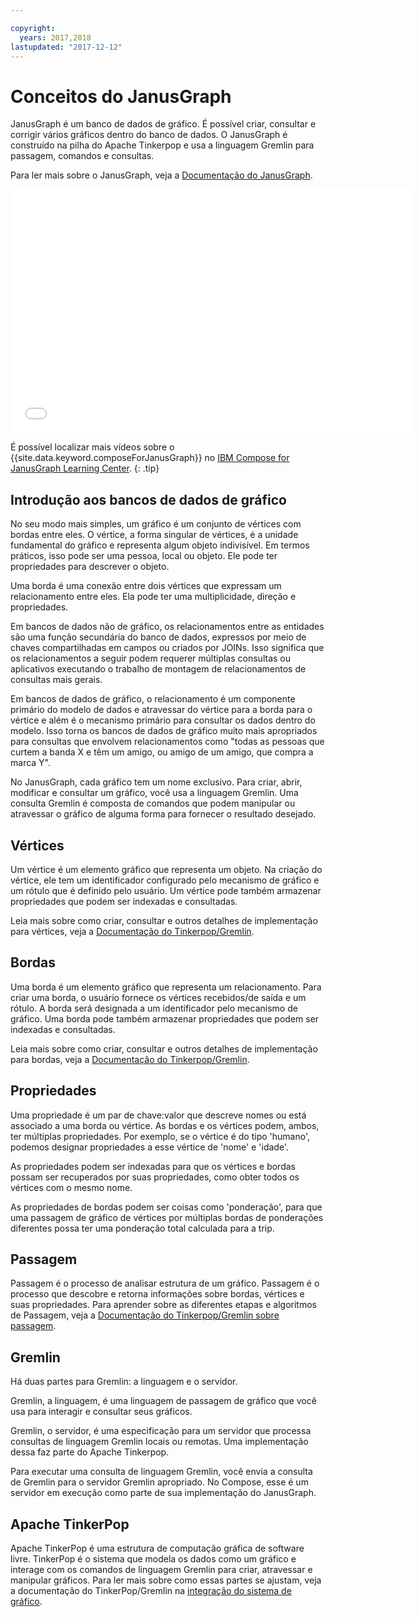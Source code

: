 ```yaml
---

copyright:
  years: 2017,2018
lastupdated: "2017-12-12"
---
```


# Conceitos do JanusGraph

JanusGraph é um banco de dados de gráfico. É possível criar, consultar e corrigir vários gráficos dentro do banco de dados. O JanusGraph é construído na pilha do Apache Tinkerpop e usa a linguagem Gremlin para passagem, comandos e consultas.

Para ler mais sobre o JanusGraph, veja a [Documentação do JanusGraph](http://docs.janusgraph.org/latest/index.html).

<iframe class="embed-responsive-item" id="youtubeplayer" type="text/html" width="640" height="390" src="//www.youtube.com/embed/zTaoMWv6lnE?rel=0" frameborder="0" webkitallowfullscreen mozallowfullscreen allowfullscreen> </iframe>

É possível localizar mais vídeos sobre o {{site.data.keyword.composeForJanusGraph}} no [IBM Compose for JanusGraph Learning Center](http://ibm.biz/janusgraph-learning).
{: .tip}

## Introdução aos bancos de dados de gráfico

No seu modo mais simples, um gráfico é um conjunto de vértices com bordas entre eles. O vértice, a forma singular de vértices, é a unidade fundamental do gráfico e representa algum objeto indivisível. Em termos práticos, isso pode ser uma pessoa, local ou objeto.  Ele pode ter propriedades para descrever o objeto. 

Uma borda é uma conexão entre dois vértices que expressam um relacionamento entre eles. Ela pode ter uma multiplicidade, direção e propriedades.

Em bancos de dados não de gráfico, os relacionamentos entre as entidades são uma função secundária do banco de dados, expressos por meio de chaves compartilhadas em campos ou criados por JOINs. Isso significa que os relacionamentos a seguir podem requerer múltiplas consultas ou aplicativos executando o trabalho de montagem de relacionamentos de consultas mais gerais.

Em bancos de dados de gráfico, o relacionamento é um componente primário do modelo de dados e atravessar do vértice para a borda para o vértice e além é o mecanismo primário para consultar os dados dentro do modelo. Isso torna os bancos de dados de gráfico muito mais apropriados para consultas que envolvem relacionamentos como "todas as pessoas que curtem a banda X e têm um amigo, ou amigo de um amigo, que compra a marca Y". 

No JanusGraph, cada gráfico tem um nome exclusivo. Para criar, abrir, modificar e consultar um gráfico, você usa a linguagem Gremlin. Uma consulta Gremlin é composta de comandos que podem manipular ou atravessar o gráfico de alguma forma para fornecer o resultado desejado.

## Vértices

Um vértice é um elemento gráfico que representa um objeto. Na criação do vértice, ele tem um identificador configurado pelo mecanismo de gráfico e um rótulo que é definido pelo usuário. Um vértice pode também armazenar propriedades que podem ser indexadas e consultadas.

Leia mais sobre como criar, consultar e outros detalhes de implementação para vértices, veja a [Documentação do Tinkerpop/Gremlin](http://tinkerpop.apache.org/docs/3.2.3/reference/#_the_graph_structure).

## Bordas

Uma borda é um elemento gráfico que representa um relacionamento. Para criar uma borda, o usuário fornece os vértices recebidos/de saída e um rótulo. A borda será designada a um identificador pelo mecanismo de gráfico. Uma borda pode também armazenar propriedades que podem ser indexadas e consultadas.

Leia mais sobre como criar, consultar e outros detalhes de implementação para bordas, veja a [Documentação do Tinkerpop/Gremlin](http://tinkerpop.apache.org/docs/3.2.3/reference/#_the_graph_structure).

## Propriedades

Uma propriedade é um par de chave:valor que descreve nomes ou está associado a uma borda ou vértice. As bordas e os vértices podem, ambos, ter múltiplas propriedades. Por exemplo, se o vértice é do tipo 'humano', podemos designar propriedades a esse vértice de 'nome' e 'idade'.

As propriedades podem ser indexadas para que os vértices e bordas possam ser recuperados por suas propriedades, como obter todos os vértices com o mesmo nome.

As propriedades de bordas podem ser coisas como 'ponderação', para que uma passagem de gráfico de vértices por múltiplas bordas de ponderações diferentes possa ter uma ponderação total calculada para a trip. 

## Passagem

Passagem é o processo de analisar estrutura de um gráfico. Passagem é o processo que descobre e retorna informações sobre bordas, vértices e suas propriedades. Para aprender sobre as diferentes etapas e algoritmos de Passagem, veja a [Documentação do Tinkerpop/Gremlin sobre passagem](http://tinkerpop.apache.org/docs/3.2.3/reference/#traversal).

## Gremlin

Há duas partes para Gremlin: a linguagem e o servidor.

Gremlin, a linguagem, é uma linguagem de passagem de gráfico que você usa para interagir e consultar seus gráficos.

Gremlin, o servidor, é uma especificação para um servidor que processa consultas de linguagem Gremlin locais ou remotas. Uma implementação dessa faz parte do Apache Tinkerpop.

Para executar uma consulta de linguagem Gremlin, você envia a consulta de Gremlin para o servidor Gremlin apropriado. No Compose, esse é um servidor em execução como parte de sua implementação do JanusGraph.

## Apache TinkerPop

Apache TinkerPop é uma estrutura de computação gráfica de software livre. TinkerPop é o sistema que modela os dados como um gráfico e interage com os comandos de linguagem Gremlin para criar, atravessar e manipular gráficos. Para ler mais sobre como essas partes se ajustam, veja a documentação do TinkerPop/Gremlin na [integração do sistema de gráfico](http://tinkerpop.apache.org/docs/3.2.3/reference/#_graph_system_integration).
